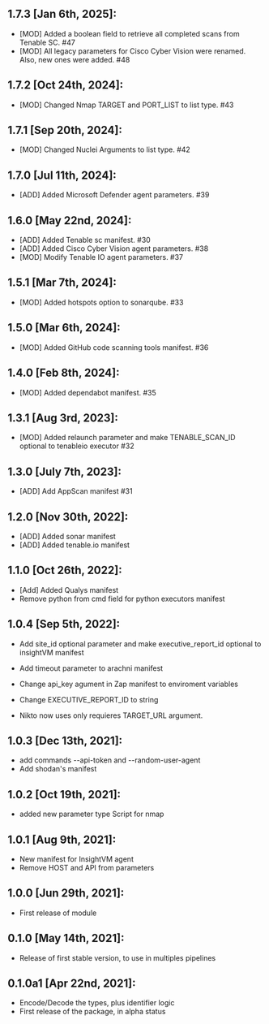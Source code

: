 1.7.3 [Jan 6th, 2025]:
---
 * [MOD] Added a boolean field to retrieve all completed scans from Tenable SC. #47
 * [MOD] All legacy parameters for Cisco Cyber Vision were renamed. Also, new ones were added. #48

1.7.2 [Oct 24th, 2024]:
---
 * [MOD] Changed Nmap TARGET and PORT_LIST to list type. #43

1.7.1 [Sep 20th, 2024]:
---
 * [MOD] Changed Nuclei Arguments to list type. #42

1.7.0 [Jul 11th, 2024]:
---
 * [ADD] Added Microsoft Defender agent parameters. #39

1.6.0 [May 22nd, 2024]:
---
 * [ADD] Added Tenable sc manifest. #30
 * [ADD] Added Cisco Cyber Vision agent parameters. #38
 * [MOD] Modify Tenable IO agent parameters. #37

1.5.1 [Mar 7th, 2024]:
---
 * [MOD] Added hotspots option to sonarqube. #33

1.5.0 [Mar 6th, 2024]:
---
 * [MOD] Added GitHub code scanning tools manifest. #36

1.4.0 [Feb 8th, 2024]:
---
 * [MOD] Added dependabot manifest. #35

1.3.1 [Aug 3rd, 2023]:
---
 * [MOD] Added relaunch parameter and make TENABLE_SCAN_ID optional to tenableio executor #32

1.3.0 [July 7th, 2023]:
---
 * [ADD] Add AppScan manifest #31

1.2.0 [Nov 30th, 2022]:
---
 * [ADD] Added sonar manifest
 * [ADD] Added tenable.io manifest

1.1.0 [Oct 26th, 2022]:
---
 * [Add] Added Qualys manifest
 * Remove python from cmd field for python executors manifest

1.0.4 [Sep 5th, 2022]:
---
 * Add site_id optional parameter and make executive_report_id optional to insightVM manifest

 * Add timeout parameter to arachni manifest
 * Change api_key agument in Zap manifest to enviroment variables

 * Change EXECUTIVE_REPORT_ID to string
 * Nikto now uses only requieres TARGET_URL argument.

1.0.3 [Dec 13th, 2021]:
---
 * add commands --api-token and --random-user-agent
 * Add shodan's manifest

1.0.2 [Oct 19th, 2021]:
---
 * added new parameter type Script for nmap

1.0.1 [Aug 9th, 2021]:
---
 * New manifest for InsightVM agent
 * Remove HOST and API from parameters

1.0.0 [Jun 29th, 2021]:
---
 * First release of module

0.1.0 [May 14th, 2021]:
---
 * Release of first stable version, to use in multiples pipelines

0.1.0a1 [Apr 22nd, 2021]:
---
 * Encode/Decode the types, plus identifier logic
 * First release of the package, in alpha status

